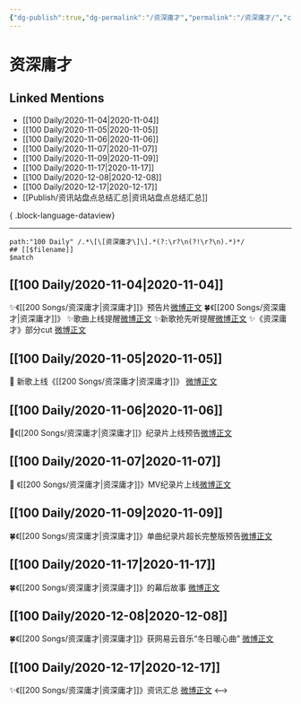 ```yaml
---
{"dg-publish":true,"dg-permalink":"/资深庸才","permalink":"/资深庸才/","created":"2023-04-08T16:17:01.000+08:00","updated":"2023-04-10T15:57:49.000+08:00"}
---
```


# 资深庸才

## Linked Mentions
- [[100 Daily/2020-11-04\|2020-11-04]]
- [[100 Daily/2020-11-05\|2020-11-05]]
- [[100 Daily/2020-11-06\|2020-11-06]]
- [[100 Daily/2020-11-07\|2020-11-07]]
- [[100 Daily/2020-11-09\|2020-11-09]]
- [[100 Daily/2020-11-17\|2020-11-17]]
- [[100 Daily/2020-12-08\|2020-12-08]]
- [[100 Daily/2020-12-17\|2020-12-17]]
- [[Publish/资讯站盘点总结汇总\|资讯站盘点总结汇总]]

{ .block-language-dataview}

---

```expander
path:"100 Daily" /.*\[\[资深庸才\]\].*(?:\r?\n(?!\r?\n).*)*/
## [[$filename]]
$match
```
## [[100 Daily/2020-11-04\|2020-11-04]]
✨《[[200 Songs/资深庸才\|资深庸才]]》预告片[微博正文](https://m.weibo.cn/6466290670/4567553085282899)
🍀《[[200 Songs/资深庸才\|资深庸才]]》
✨歌曲上线提醒[微博正文](https://m.weibo.cn/6466290670/4567494306830941)
✨新歌抢先听提醒[微博正文](https://m.weibo.cn/6466290670/4567603936233165)
✨《资深庸才》部分cut [微博正文](https://m.weibo.cn/6466290670/4567676238698552)
## [[100 Daily/2020-11-05\|2020-11-05]]
💫 新歌上线《[[200 Songs/资深庸才\|资深庸才]]》 [微博正文](https://m.weibo.cn/6466290670/4567692763990121)
## [[100 Daily/2020-11-06\|2020-11-06]]
💫《[[200 Songs/资深庸才\|资深庸才]]》纪录片上线预告[微博正文](https://m.weibo.cn/6466290670/4568391464258176)
## [[100 Daily/2020-11-07\|2020-11-07]]
🎥 《[[200 Songs/资深庸才\|资深庸才]]》MV纪录片上线[微博正文](https://m.weibo.cn/6466290670/4568567452270896)
## [[100 Daily/2020-11-09\|2020-11-09]]
🍀《[[200 Songs/资深庸才\|资深庸才]]》单曲纪录片超长完整版预告[微博正文](https://m.weibo.cn/6466290670/4569436041779935)

## [[100 Daily/2020-11-17\|2020-11-17]]
🍀《[[200 Songs/资深庸才\|资深庸才]]》的幕后故事 [微博正文](https://weibo.com/6466290670/Jujhnb9GF)

## [[100 Daily/2020-12-08\|2020-12-08]]
🍀《[[200 Songs/资深庸才\|资深庸才]]》获网易云音乐“冬日暖心曲” [微博正文](https://weibo.com/6466290670/Jxv379fzI)

## [[100 Daily/2020-12-17\|2020-12-17]]
✨《[[200 Songs/资深庸才\|资深庸才]]》资讯汇总 [微博正文](https://weibo.com/6466290670/JyVDy9xwA)
<-->